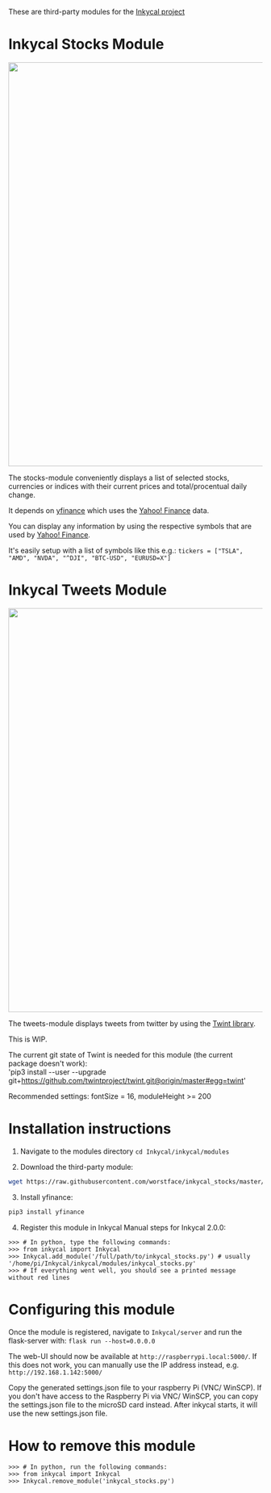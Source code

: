 These are third-party modules for the [Inkycal project](https://github.com/aceisace/Inky-Calendar)

# Inkycal Stocks Module
<p align="center">
            <img src="https://raw.githubusercontent.com/worstface/inkycal_stocks/master/Gallery/inkycal_stocks.jpg" width="800">
</p>

The stocks-module conveniently displays a list of selected stocks, currencies or indices with their current prices and total/procentual daily change.

It depends on [yfinance](https://github.com/ranaroussi/yfinance) which uses the [Yahoo! Finance](https://finance.yahoo.com/) data. 

You can display any information by using the respective symbols that are used by [Yahoo! Finance](https://finance.yahoo.com/).

It's easily setup with a list of symbols like this e.g.: 
`tickers = ["TSLA", "AMD", "NVDA", "^DJI", "BTC-USD", "EURUSD=X"]`

# Inkycal Tweets Module
<p align="center">
            <img src="https://raw.githubusercontent.com/worstface/inkycal_stocks/master/Gallery/inkycal_tweets.jpg" width="800">
</p>

The tweets-module displays tweets from twitter by using the [Twint library](https://github.com/twintproject/twint).

This is WIP.

The current git state of Twint is needed for this module (the current package doesn't work):  
'pip3 install --user --upgrade git+https://github.com/twintproject/twint.git@origin/master#egg=twint'

Recommended settings: fontSize = 16, moduleHeight >= 200

# Installation instructions

1) Navigate to the modules directory
`cd Inkycal/inkycal/modules`

2) Download the third-party module:
```bash
wget https://raw.githubusercontent.com/worstface/inkycal_stocks/master/inkycal_stocks.py
```

3) Install yfinance:
```bash
pip3 install yfinance
```

4) Register this module in Inkycal
Manual steps for Inkycal 2.0.0:

```python3
>>> # In python, type the following commands:
>>> from inkycal import Inkycal
>>> Inkycal.add_module('/full/path/to/inkycal_stocks.py') # usually '/home/pi/Inkycal/inkycal/modules/inkycal_stocks.py'
>>> # If everything went well, you should see a printed message without red lines
```

# Configuring this module
Once the module is registered, navigate to `Inkycal/server` and run the flask-server with:
`flask run --host=0.0.0.0`

The web-UI should now be available at `http://raspberrypi.local:5000/`. If this does not work, you can manually use the IP address instead, e.g. `http://192.168.1.142:5000/`

Copy the generated settings.json file to your raspberry Pi (VNC/ WinSCP). 
If you don't have access to the Raspberry Pi via VNC/ WinSCP, you can copy the settings.json file to the microSD card instead. After inkycal starts, it will use the new settings.json file.

# How to remove this module
```python3
>>> # In python, run the following commands:
>>> from inkycal import Inkycal
>>> Inkycal.remove_module('inkycal_stocks.py')
```
